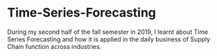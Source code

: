 # Time-Series-Forecasting
During my  second half of the fall semester in 2019, I learnt about Time Series Forecasting and how it is applied in the daily business of Supply Chain function across industries. 
